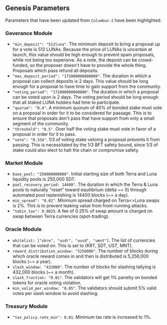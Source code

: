 ## Genesis Parameters

Parameters that have been updated from `Columbus-2` have been highlighted.


### Goverance Module

- `"min_deposit": "512luna"`. The minimum deposit to bring a proposal up for a vote is 512 LUNAs. Because the price of LUNAs is uncertain at launch, this value should be high enough to prevent spam proposals, while not being too expensive. As a note, the deposit can be crowd-funded, so the proposer doesn't have to provide the whole thing. Proposals which pass refund all deposits.
- `"max_deposit_period": "172800000000000"`. The duration in which a proposal can collect deposits is 2 days. This value should be long enough for a proposal to have time to gain support from the community.
- `"voting_period": "172800000000000"`. The duration in which a proposal can be voted upon is 2 days. The voting period should be long enough that all staked LUNA holders had time to participate.
- `"quorum": "0.4"`. A minimum quorum of 40% of bonded stake must vote on a proposal in order for it to be considered for passage. This is to ensure that proposals don't pass that have support from only a small segment of the community.
- `"threshold": "0.5"`. Over half the voting stake must vote in favor of a proposal in order for it to pass.
- `"veto": "0.334"`. 1/3 of voting stake vetoing a proposal prevents it from passing. This is necessitated by the 1/3 BFT safety bound, since 1/3 of stake could also elect to halt the chain or compromise safety.

### Market Module

- `base_pool: "250000000000"`. Initial starting size of both Terra and Luna liquidity pools is 250,000 SDT.
- `pool_recovery_period: 14400"`. The duration in which the Terra & Luna pools to naturally "reset" toward equilibrium (delta \~= 0) through automated pool replenishing is 14400 blocks (\~= a day).
- `min_spread": "0.02"`. Minimum spread charged on Terra<>Luna swaps is 2%. This is to prevent leaking value from front-running attacks.
- `"tobin_tax": 0.0025`. A fee of 0.25% of swap amount is charged on swap between Terra currencies (spot-trading).

### Oracle Module

- `whitelist: ["ukrw", "usdr", "uusd", "umnt"]`. The list of currencies that can be voted on. This is set to (KRT, SDT, UST, MNT).
- `reward_distribution_window: "5256000"`. The number of blocks during which oracle reward comes in and then is distributed is 5,256,000 blocks (\~= a year).
- `slash_window: "432000"`. The number of blocks for slashing tallying is 432,000 blocks (\~= a month). 
- `slash_fraction: "0.01"`. The validators will get 1% panelty on bonded tokens for oracle voting violation.
- `min_valid_per_window: "0.05"`. The validators should submit 5% valid votes per slash window to avoid slashing.


### Treasury Module

- `"tax_policy.rate_min": 0.01`. Minimum tax rate is increased to 1%.

